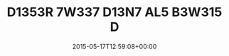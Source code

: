 ---
retweeted: false
source: <a href="http://twitter.com" rel="nofollow">Twitter Web Client</a>
entities:
  hashtags: []
  symbols: []
  user_mentions: []
  urls: []
display_text_range:
- '0'
- '107'
favorite_count: '5'
id_str: '599922096085606400'
truncated: false
retweet_count: '0'
id: '599922096085606400'
created_at: Sun May 17 12:59:08 +0000 2015
favorited: false
full_text: D1353R 7W337 D13N7 AL5 B3W315 D455 DU N1CHT JEDEN SCHWACHSINN LESEN SOLLTEST
  DER IN LEETSPEEK VERFASST IST.
lang: de
tags:
- pesos:twitter
date: '2015-05-17T12:59:08+00:00'
src: https://twitter.com/bascht/status/599922096085606400
original_url: https://twitter.com/bascht/status/599922096085606400
type: twitter_tweet
text: D1353R 7W337 D13N7 AL5 B3W315 D455 DU N1CHT JEDEN SCHWACHSINN LESEN SOLLTEST
  DER IN LEETSPEEK VERFASST IST.
title: D1353R 7W337 D13N7 AL5 B3W315 D

---